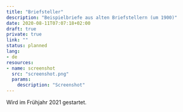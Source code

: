 ```yaml
---
title: "Briefsteller"
description: "Beispielbriefe aus alten Briefstellern (um 1900)"
date: 2020-08-11T07:07:18+02:00
draft: true
private: true
link: ""
status: planned
lang:
- de
resources:
- name: screenshot
  src: "screenshot.png"
  params:
    description: "Screenshot"
---
```

Wird im Frühjahr 2021 gestartet.
